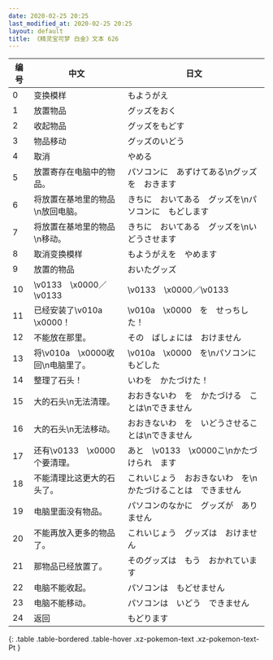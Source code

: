 ```yaml
---
date: 2020-02-25 20:25
last_modified_at: 2020-02-25 20:25
layout: default
title: 《精灵宝可梦 白金》文本 626
---
```

| 编号 | 中文 | 日文 |
| ---- | ---- | ---- |
| 0 | 变换模样 | もようがえ |
| 1 | 放置物品 | グッズをおく |
| 2 | 收起物品 | グッズをもどす |
| 3 | 物品移动 | グッズのいどう |
| 4 | 取消 | やめる |
| 5 | 放置寄存在电脑中的物品。 | パソコンに　あずけてある\nグッズを　おきます |
| 6 | 将放置在基地里的物品\n放回电脑。 | きちに　おいてある　グッズを\nパソコンに　もどします |
| 7 | 将放置在基地里的物品\n移动。 | きちに　おいてある　グッズを\nいどうさせます |
| 8 | 取消变换模样 | もようがえを　やめます |
| 9 | 放置的物品 | おいたグッズ |
| 10 | \v0133　\x0000／\v0133　　 | \v0133　\x0000／\v0133　　 |
| 11 | 已经安装了\v010a　\x0000！ | \v010a　\x0000　を　せっちした！ |
| 12 | 不能放在那里。 | その　ばしょには　おけません |
| 13 | 将\v010a　\x0000收回\n电脑里了。 | \v010a　\x0000　を\nパソコンに　もどした |
| 14 | 整理了石头！ | いわを　かたづけた！ |
| 15 | 大的石头\n无法清理。 | おおきないわ　を　かたづける　ことは\nできません |
| 16 | 大的石头\n无法移动。 | おおきないわ　を　いどうさせることは\nできません |
| 17 | 还有\v0133　\x0000个要清理。 | あと　\v0133　\x0000こ\nかたづけられ　ます |
| 18 | 不能清理比这更大的石头了。 | これいじょう　おおきないわ　を\nかたづけることは　できません |
| 19 | 电脑里面没有物品。 | パソコンのなかに　グッズが　ありません |
| 20 | 不能再放入更多的物品了。 | これいじょう　グッズは　おけません |
| 21 | 那物品已经放置了。 | そのグッズは　もう　おかれています |
| 22 | 电脑不能收起。 | パソコンは　もどせません |
| 23 | 电脑不能移动。 | パソコンは　いどう　できません |
| 24 | 返回 | もどります |
{: .table .table-bordered .table-hover .xz-pokemon-text .xz-pokemon-text-Pt }